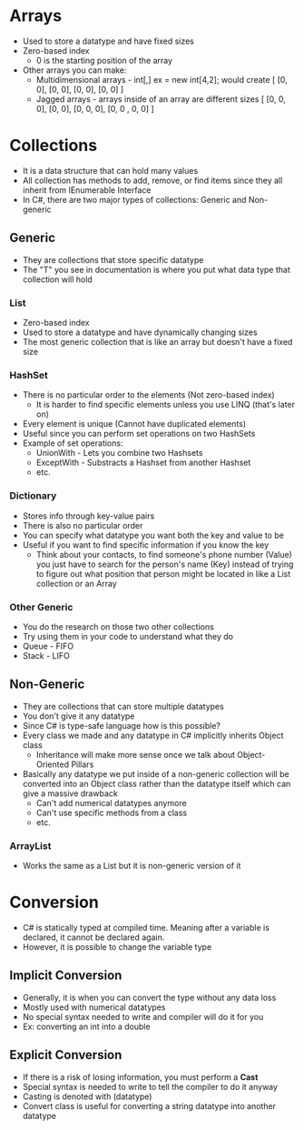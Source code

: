 # Arrays
* Used to store a datatype and have fixed sizes
* Zero-based index
    * 0 is the starting position of the array
* Other arrays you can make:
    * Multidimensional arrays - int[,] ex = new int[4,2]; would create
    [ [0, 0],
      [0, 0],
      [0, 0],
      [0, 0] ]
    * Jagged arrays - arrays inside of an array are different sizes
    [ [0, 0, 0], 
      [0, 0],
      [0, 0, 0],
      [0, 0 , 0, 0]
    ]
# Collections
* It is a data structure that can hold many values
* All collection has methods to add, remove, or find items since they all inherit from IEnumerable Interface
* In C#, there are two major types of collections: Generic and Non-generic
## Generic
* They are collections that store specific datatype
* The "T" you see in documentation is where you put what data type that collection will hold
### List
* Zero-based index
* Used to store a datatype and have dynamically changing sizes
* The most generic collection that is like an array but doesn't have a fixed size
### HashSet
* There is no particular order to the elements (Not zero-based index)
    * It is harder to find specific elements unless you use LINQ (that's later on)
* Every element is unique (Cannot have duplicated elements)
* Useful since you can perform set operations on two HashSets
* Example of set operations:
    * UnionWith - Lets you combine two Hashsets
    * ExceptWith - Substracts a Hashset from another Hashset
    * etc.
### Dictionary
* Stores info through key-value pairs
* There is also no particular order
* You can specify what datatype you want both the key and value to be
* Useful if you want to find specific information if you know the key
    * Think about your contacts, to find someone's phone number (Value) you just have to search for the person's name (Key) instead of trying to figure out what position that person might be located in like a List collection or an Array
### Other Generic
* You do the research on those two other collections
* Try using them in your code to understand what they do
* Queue - FIFO
* Stack - LIFO
## Non-Generic
* They are collections that can store multiple datatypes
* You don't give it any datatype
* Since C# is type-safe language how is this possible?
* Every class we made and any datatype in C# implicitly inherits Object class
    * Inheritance will make more sense once we talk about Object-Oriented Pillars
* Basically any datatype we put inside of a non-generic collection will be converted into an Object class rather than the datatype itself which can give a massive drawback
    * Can't add numerical datatypes anymore
    * Can't use specific methods from a class
    * etc.
### ArrayList
* Works the same as a List but it is non-generic version of it

# Conversion
* C# is statically typed at compiled time. Meaning after a variable is declared, it cannot be declared again.
* However, it is possible to change the variable type
## Implicit Conversion
* Generally, it is when you can convert the type without any data loss
* Mostly used with numerical datatypes
* No special syntax needed to write and compiler will do it for you
* Ex: converting an int into a double
## Explicit Conversion
* If there is a risk of losing information, you must perform a **Cast**
* Special syntax is needed to write to tell the compiler to do it anyway
* Casting is denoted with (datatype)
* Convert class is useful for converting a string datatype into another datatype
